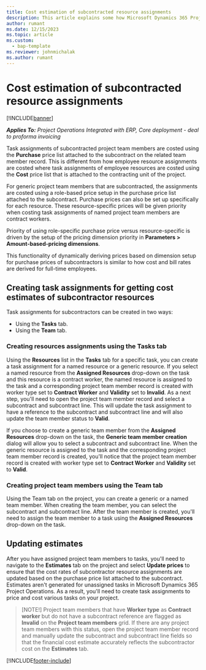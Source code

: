 ```yaml
---
title: Cost estimation of subcontracted resource assignments
description: This article explains some how Microsoft Dynamics 365 Project Operations calculates cost estimation of subcontracted resource assignments.
author: rumant
ms.date: 12/15/2023
ms.topic: article
ms.custom: 
  - bap-template
ms.reviewer: johnmichalak
ms.author: rumant
---
```


# Cost estimation of subcontracted resource assignments

[!INCLUDE[banner](../../includes/banner.md)]

_**Applies To:** Project Operations Integrated with ERP, Core deployment - deal to proforma invoicing_

Task assignments of subcontracted project team members are costed using the **Purchase** price list attached to the subcontract on the related team member record. This is different from how employee resource assignments are costed where task assignments of employee resources are costed using the **Cost** price list that is attached to the contracting unit of the project. 

For generic project team members that are subcontracted, the assignments are costed using a role-based price setup in the purchase price list attached to the subcontract. Purchase prices can also be set up specifically for each resource. These resource-specific prices will be given priority when costing task assignments of named project team members are contract workers. 

Priority of using role-specific purchase price versus resource-specific is driven by the setup of the pricing dimension priority in **Parameters > Amount-based-pricing dimensions**.

This functionality of dynamically deriving prices based on dimension setup for purchase prices of subcontractors is similar to how cost and bill rates are derived for full-time employees. 

## Creating task assignments for getting cost estimates of subcontractor resources

Task assignments for subcontractors can be created in two ways: 
- Using the **Tasks** tab.
- Using the **Team** tab.

### Creating resources assignments using the Tasks tab
Using the **Resources** list in the **Tasks** tab for a specific task, you can create a task assignment for a named resource or a generic resource. If you select a named resource from the **Assigned Resources** drop-down on the task and this resource is a contract worker, the named resource is assigned to the task and a corresponding project team member record is created with worker type set to **Contract Worker** and **Validity** set to **Invalid**. As a next step, you'll need to open the project team member record and select a subcontract and subcontract line. This will update the task assignment to have a reference to the subcontract and subcontract line and will also update the team member status to **Valid**.

If you choose to create a generic team member from the **Assigned Resources** drop-down on the task, the **Generic team member creation** dialog will allow you to select a subcontract and subcontract line. When the generic resource is assigned to the task and the corresponding project team member record is created, you'll notice that the project team member record is created with worker type set to **Contract Worker** and **Validity** set to **Valid**.

### Creating project team members using the Team tab
Using the Team tab on the project, you can create a generic or a named team member. When creating the team member, you can select the subcontract and subcontract line. After the team member is created, you'll need to assign the team member to a task using the **Assigned Resources** drop-down on the task. 

## Updating estimates
After you have assigned project team members to tasks, you'll need to navigate to the **Estimates** tab on the project and select **Update prices** to ensure that the cost rates of subcontractor resource assignments are updated based on the purchase price list attached to the subcontract. Estimates aren't generated for unassigned tasks in Microsoft Dynamics 365 Project Operations. As a result, you'll need to create task assignments to price and cost various tasks on your project. 

> [NOTE!] 
> Project team members that have **Worker type** as **Contract worker** but do not have a subcontract reference are flagged as **Invalid** on the **Project team members** grid. If there are any project team members with this status, open the project team member record and manually update the subcontract and subcontract line fields so that the financial cost estimate accurately reflects the subcontractor cost on the **Estimates** tab. 


[!INCLUDE[footer-include](../../includes/footer-banner.md)]
